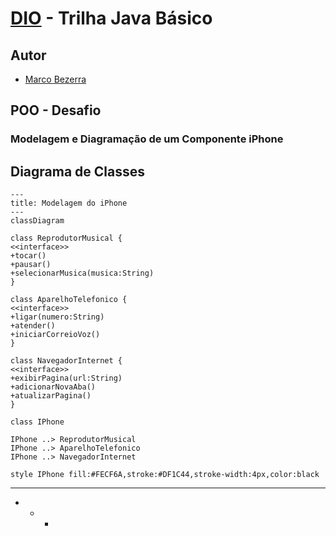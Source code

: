 # [DIO](www.dio.me) - Trilha Java Básico

## Autor
- [Marco Bezerra](https://github.com/marcobz-bzz)

## POO - Desafio

### Modelagem e Diagramação de um Componente iPhone

## Diagrama de Classes

```mermaid
---
title: Modelagem do iPhone
---
classDiagram

class ReprodutorMusical {
<<interface>>
+tocar()
+pausar()
+selecionarMusica(musica:String)
}

class AparelhoTelefonico {
<<interface>>
+ligar(numero:String)
+atender()
+iniciarCorreioVoz()
}

class NavegadorInternet {
<<interface>>
+exibirPagina(url:String)
+adicionarNovaAba()
+atualizarPagina()
}

class IPhone 

IPhone ..> ReprodutorMusical
IPhone ..> AparelhoTelefonico
IPhone ..> NavegadorInternet

style IPhone fill:#FECF6A,stroke:#DF1C44,stroke-width:4px,color:black
```

---
+ + +
